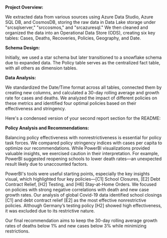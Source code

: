 
**Project Overview:**

We extracted data from various sources using Azure Data Studio, Azure SQL DB, and CosmosDB, storing the raw data in Data Lake storage under "srcsqlserver," "srccosmos," and "srcazuresql." We then cleaned and organized the data into an Operational Data Store (ODS), creating six key tables: Cases, Deaths, Recoveries, Policies, Geography, and Date.

**Schema Design:**

Initially, we used a star schema but later transitioned to a snowflake schema due to expanded data. The Policy table serves as the centralized fact table, with all others as dimension tables.

**Data Analysis:**

We standardized the Date/Time format across all tables, connected them by creating new columns, and calculated a 30-day rolling average and growth rate for cases and deaths. We analyzed the impact of different policies on these metrics and identified four optimal policies based on their effectiveness and stringency.

Here's a condensed version of your second report section for the README:


**Policy Analysis and Recommendations:**

Balancing policy effectiveness with nonrestrictiveness is essential for policy task forces. We compared policy stringency indices with cases per capita to optimize our recommendations. While PowerBI visualizations provided valuable insights, we exercised caution in their interpretation. For example, PowerBI suggested reopening schools to lower death rates—an unexpected result likely due to unaccounted factors.

PowerBI's tools were useful starting points, especially the key insights visual, which highlighted four key policies—[C1] School Closures, [E2] Debt Contract Relief, [H2] Testing, and [H6] Stay-at-Home Orders. We focused on policies with strong negative correlations with death and new case growth rates. Our analysis of global Covid-19 data identified school closings [C1] and debt contract relief [E2] as the most effective nonrestrictive policies. Although Germany’s testing policy [H2] showed high effectiveness, it was excluded due to its restrictive nature.

Our final recommendation aims to keep the 30-day rolling average growth rates of deaths below 1% and new cases below 3% while minimizing restrictions.
